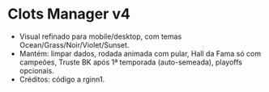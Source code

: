 Clots Manager v4
=================
- Visual refinado para mobile/desktop, com temas Ocean/Grass/Noir/Violet/Sunset.
- Mantém: limpar dados, rodada animada com pular, Hall da Fama só com campeões, Truste BK após 1ª temporada (auto-semeada), playoffs opcionais.
- Créditos: código a rginn1.
